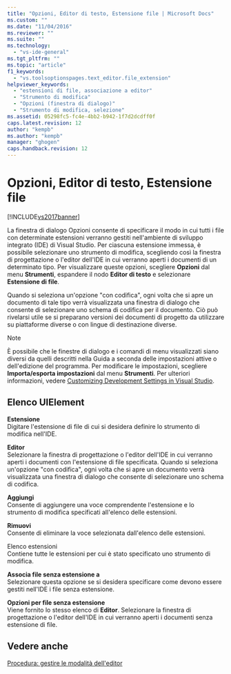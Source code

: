 ```yaml
---
title: "Opzioni, Editor di testo, Estensione file | Microsoft Docs"
ms.custom: ""
ms.date: "11/04/2016"
ms.reviewer: ""
ms.suite: ""
ms.technology: 
  - "vs-ide-general"
ms.tgt_pltfrm: ""
ms.topic: "article"
f1_keywords: 
  - "vs.toolsoptionspages.text_editor.file_extension"
helpviewer_keywords: 
  - "estensioni di file, associazione a editor"
  - "Strumento di modifica"
  - "Opzioni (finestra di dialogo)"
  - "Strumento di modifica, selezione"
ms.assetid: 05298fc5-fc4e-4bb2-b942-1f7d2dcdff0f
caps.latest.revision: 12
author: "kempb"
ms.author: "kempb"
manager: "ghogen"
caps.handback.revision: 12
---
```

# Opzioni, Editor di testo, Estensione file
[!INCLUDE[vs2017banner](../../code-quality/includes/vs2017banner.md)]

La finestra di dialogo Opzioni consente di specificare il modo in cui tutti i file con determinate estensioni verranno gestiti nell'ambiente di sviluppo integrato \(IDE\) di Visual Studio.  Per ciascuna estensione immessa, è possibile selezionare uno strumento di modifica,  scegliendo così la finestra di progettazione o l'editor dell'IDE in cui verranno aperti i documenti di un determinato tipo.  Per visualizzare queste opzioni, scegliere **Opzioni** dal menu **Strumenti**, espandere il nodo **Editor di testo** e selezionare **Estensione di file**.  
  
 Quando si seleziona un'opzione "con codifica", ogni volta che si apre un documento di tale tipo verrà visualizzata una finestra di dialogo che consente di selezionare uno schema di codifica per il documento.  Ciò può rivelarsi utile se si preparano versioni dei documenti di progetto da utilizzare su piattaforme diverse o con lingue di destinazione diverse.  
  
> [!NOTE]
>  È possibile che le finestre di dialogo e i comandi di menu visualizzati siano diversi da quelli descritti nella Guida a seconda delle impostazioni attive o dell'edizione del programma.  Per modificare le impostazioni, scegliere **Importa\/esporta impostazioni** dal menu **Strumenti**.  Per ulteriori informazioni, vedere [Customizing Development Settings in Visual Studio](http://msdn.microsoft.com/it-it/22c4debb-4e31-47a8-8f19-16f328d7dcd3).  
  
## Elenco UIElement  
 **Estensione**  
 Digitare l'estensione di file di cui si desidera definire lo strumento di modifica nell'IDE.  
  
 **Editor**  
 Selezionare la finestra di progettazione o l'editor dell'IDE in cui verranno aperti i documenti con l'estensione di file specificata.  Quando si seleziona un'opzione "con codifica", ogni volta che si apre un documento verrà visualizzata una finestra di dialogo che consente di selezionare uno schema di codifica.  
  
 **Aggiungi**  
 Consente di aggiungere una voce comprendente l'estensione e lo strumento di modifica specificati all'elenco delle estensioni.  
  
 **Rimuovi**  
 Consente di eliminare la voce selezionata dall'elenco delle estensioni.  
  
 Elenco estensioni  
 Contiene tutte le estensioni per cui è stato specificato uno strumento di modifica.  
  
 **Associa file senza estensione a**  
 Selezionare questa opzione se si desidera specificare come devono essere gestiti nell'IDE i file senza estensione.  
  
 **Opzioni per file senza estensione**  
 Viene fornito lo stesso elenco di **Editor**.  Selezionare la finestra di progettazione o l'editor dell'IDE in cui verranno aperti i documenti senza estensione di file.  
  
## Vedere anche  
 [Procedura: gestire le modalità dell'editor](../../ide/how-to-manage-editor-modes.md)
